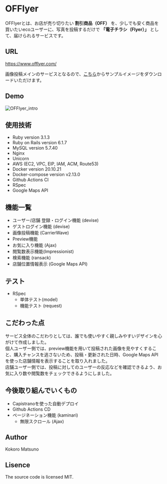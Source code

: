 # OFFlyer  
 
OFFlyerとは、お店が売り切りたい **割引商品（OFF）** を、少しでも安く商品を買いたいecoユーザーに、写真を投稿するだけで **「電子チラシ（Flyer）」** として、届けられるサービスです。

## URL
https://www.offlyer.com/

画像投稿メインのサービスとなるので、[こちら](https://d.kuku.lu/4ye3mreub)からサンプルイメージをダウンロードいただけます。   

## Demo  
![OFFlyer_intro](https://user-images.githubusercontent.com/84630152/220847565-8d131553-d80f-4908-a6cb-0de9349b7c46.gif)

## 使用技術 
* Ruby version 3.1.3  
* Ruby on Rails version 6.1.7   
* MySQL version 5.7.40
* Nginx
* Unicorn
* AWS (EC2, VPC, EIP, IAM, ACM, Route53)
* Docker version 20.10.21  
* Docker-compose version v2.13.0  
* Github Actions CI
* RSpec
* Google Maps API

## 機能一覧  
* ユーザー/店舗 登録・ログイン機能 (devise)  
* ゲストログイン機能 (devise)  
* 画像投稿機能 (CarrierWave)  
* Preview機能
* お気に入り機能 (Ajax)  
* 閲覧数表示機能(Impressionist)  
* 検索機能 (ransack)  
* 店舗位置情報表示 (Google Maps API)  

## テスト
* RSpec  
  * 単体テスト(model)
  * 機能テスト (request)

## こだわった点  
サービス全体のこだわりとしては、誰でも使いやすく親しみやすいデザインを心がけて作成しました。  
個人ユーザー側では、preview機能を用いて投稿された画像を見やすくすること、購入チャンスを逃さないため、投稿・更新された日時、Google Maps APIを使った店舗情報を表示することを取り入れました。  
店舗ユーザー側では、投稿に対してのユーザーの反応などを確認できるよう、お気に入り数や閲覧数をチェックできるようにしました。   


## 今後取り組んでいくもの 
* Capistranoを使った自動デプロイ  
* Github Actions CD  
* ページネーション機能 (kaminari)  
  * 無限スクロール (Ajax)


## Author
Kokoro Matsuno

## Lisence   
The source code is licensed MIT.
